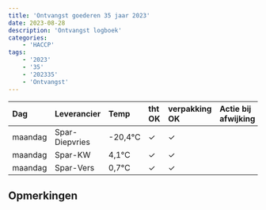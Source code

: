 ```yaml
---
title: 'Ontvangst goederen 35 jaar 2023'
date: 2023-08-28
description: 'Ontvangst logboek'
categories:
    - 'HACCP'
tags:
    - '2023'
    - '35'
    - '202335'
    - 'Ontvangst'
---
```

| Dag | Leverancier | Temp | tht OK | verpakking OK | Actie bij afwijking | Controle door |
|:---|:---|:---|:---|:---|:---|:---|
| maandag | Spar-Diepvries | -20,4°C | &check; | &check; | | DPater |
| maandag | Spar-KW | 4,1°C | &check; | &check; | | DPater |
| maandag | Spar-Vers | 0,7°C | &check; | &check; | | DPater |

## Opmerkingen


